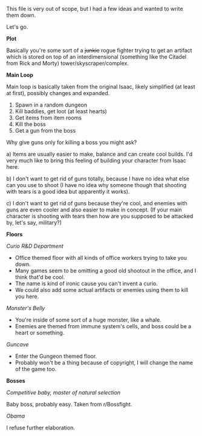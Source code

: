 This file is very out of scope, but I had a few ideas and wanted to write them down. 

Let's go.

**Plot**

Basically you're some sort of a ~~junkie~~ rogue fighter trying to get an artifact which is stored on top of an interdimensional (something like the Citadel from Rick and Morty) tower/skyscraper/complex. 

**Main Loop**

Main loop is basically taken from the original Isaac, likely simplified (at least at first), possibly changes and expanded.

1. Spawn in a random dungeon
2. Kill baddies, get loot (at least hearts)
3. Get items from item rooms
4. Kill the boss
5. Get a gun from the boss

Why give guns only for killing a boss you might ask?

a) Items are usually easier to make, balance and can create cool builds. 
I'd very much like to bring this feeling of building your character from Isaac here.

b) I don't want to get rid of guns totally, because I have no idea what else can you use to shoot
(I have no idea why someone though that shooting with tears is a good idea but apparently it works).

c) I don't want to get rid of guns because they're cool, and enemies with guns are even cooler and also easier to make in concept.
(If your main character is shooting with tears then how are you supposed to be attacked by, let's say, military?)

**Floors**

*Curio R&D Department* 

- Office themed floor with all kinds of office workers trying to take you down.
- Many games seem to be omitting a good old shootout in the office, and I think that'd be cool.
- The name is kind of ironic cause you can't invent a curio.
- We could also add some actual artifacts or enemies using them to kill you here.

*Monster's Belly*

- You're inside of some sort of a huge monster, like a whale.
- Enemies are themed from immune system's cells, and boss could be a heart or something.

*Guncave*

- Enter the Gungeon themed floor.
- Probably won't be a thing because of copyright, I will change the name of the game too.

**Bosses**

*Competitive baby, master of natural selection*

Baby boss, probably easy. Taken from r/Bossfight.

*Obama*

I refuse further elaboration.